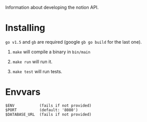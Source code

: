 
Information about developing the notion API.

# Installing

`go v1.5` and `gb` are required (google `gb go build` for the last one).

1. `make` will compile a binary in `bin/main`

2. `make run` will run it.

3. `make test` will run tests.

# Envvars

```
$ENV           (fails if not provided)
$PORT          (default: '8080')
$DATABASE_URL  (fails if not provided)
```
